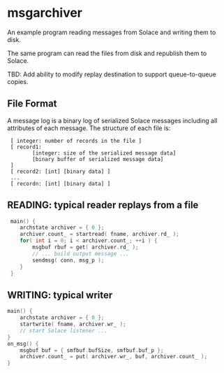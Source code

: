 # msgarchiver

An example program reading messages from Solace and writing them to disk.

The same program can read the files from disk and republish them to Solace.

TBD: Add ability to modify replay destination to support queue-to-queue copies.

## File Format

A message log is a binary log of serialized Solace messages including all 
attributes of each message. The structure of each file is:

``` 
 [ integer: number of records in the file ]
 [ record1: 
 		[integer: size of the serialized message data]
 		[binary buffer of serialized message data]
 ]
 [ record2: [int] [binary data] ]
 ...
 [ recordn: [int] [binary data] ]
```


##  READING: typical reader replays from a file
```C
 main() {
	archstate archiver = { 0 };
	archiver.count_ = startread( fname, archiver.rd_ );
	for( int i = 0; i < archiver.count_; ++i ) {
		msgbuf rbuf = get( archiver.rd_ );
		// ... build output message ...
		sendmsg( conn, msg_p );
	}
 }
```


##  WRITING: typical writer
```C
main() {
	archstate archiver = { 0 };
	startwrite( fname, archiver.wr_ );
	// start Solace listener ...
}
on_msg() {
	msgbuf buf = { smfbuf.bufSize, smfbuf.buf_p };
	archiver.count_ = put( archiver.wr_, buf, archiver.count_ );
}
```

